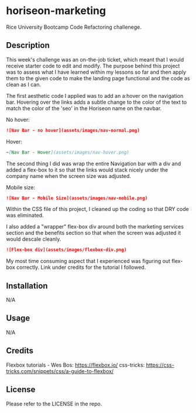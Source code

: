 # horiseon-marketing

Rice University Bootcamp Code Refactoring challenege.

## Description

This week's challenge was an on-the-job ticket, which meant that I would receive starter code to edit and modify. The purpose behind this project was to assess what I have learned within my lessons so far and then apply them to the given code to make the landing page functional and the code as clean as I can.

The first aesthetic code I applied was to add an a:hover on the navigation bar. Hovering over the links adds a subtle change to the color of the text to match the color of the 'seo' in the Horiseon name on the navbar.

No hover:

```md
![Nav Bar - no hover](assets/images/nav-normal.png)
```

Hover:

```md
~[Nav Bar - Hover](assets/images/nav-hover.png)
```

The second thing I did was wrap the entire Navigation bar with a div and added a flex-box to it so that the links would stack nicely under the company name when the screen size was adjusted.

Mobile size:

```md
![Nav Bar - Mobile Size](assets/images/nav-mobile.png)
```

Within the CSS file of this project, I cleaned up the coding so that DRY code was eliminated.

I also added a "wrapper" flex-box div around both the marketing services section and the benefits section so that when the screen was adjusted it would descale cleanly.

```md
![Flex-box div](assets/images/flexbox-div.png)
```

My most time consuming aspect that I experienced was figuring out flex-box correctly. Link under credits for the tutorial I followed.

## Installation

N/A

## Usage

N/A

## Credits

Flexbox tutorials -
Wes Bos: https://flexbox.io/
css-tricks: https://css-tricks.com/snippets/css/a-guide-to-flexbox/

## License

Please refer to the LICENSE in the repo.

```

```
